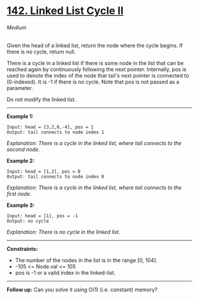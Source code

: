 
# [142. Linked List Cycle II](https://leetcode.com/problems/linked-list-cycle-ii "142. Linked List Cycle II")
###### Medium

Given the head of a linked list, return the node where the cycle begins. If there is no cycle, return null.

There is a cycle in a linked list if there is some node in the list that can be reached again by continuously following the next pointer. Internally, pos is used to denote the index of the node that tail's next pointer is connected to (0-indexed). It is -1 if there is no cycle. Note that pos is not passed as a parameter.

Do not modify the linked list.


------------



**Example 1:**


    Input: head = [3,2,0,-4], pos = 1
    Output: tail connects to node index 1

*Explanation: There is a cycle in the linked list, where tail connects to the second node.*

**Example 2:**

    Input: head = [1,2], pos = 0
    Output: tail connects to node index 0

*Explanation: There is a cycle in the linked list, where tail connects to the first node.*

**Example 3:**

    Input: head = [1], pos = -1
    Output: no cycle

*Explanation: There is no cycle in the linked list.*

------------

**Constraints:**

- The number of the nodes in the list is in the range [0, 104].
- -105 <= Node.val <= 105
- pos is -1 or a valid index in the linked-list.

------------


**Follow up:** Can you solve it using O(1) (i.e. constant) memory?